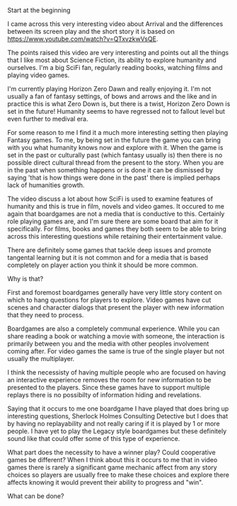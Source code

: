 Start at the beginning

I came across this very interesting video about Arrival and the differences between its screen play and the short story it is based on https://www.youtube.com/watch?v=QTxvzkwVsQE.

The points raised this video are very interesting and points out all the things that I like most about Science Fiction, its ability to explore humanity and ourselves. I'm a big SciFi fan, regularly reading books, watching films and playing video games. 

I'm currently playing Horizon Zero Dawn and really enjoying it. I'm not usually a fan of fantasy settings, of bows and arrows and the like and in practice this is what Zero Down is, but there is a twist, Horizon Zero Down is set in the future! Humanity seems to have regressed not to fallout level but even further to medival era. 

For some reason to me I find it a much more interesting setting then playing Fantasy games. To me, by being set in the future the game you can bring with you what humanity knows now and explore with it. When the game is set in the past or culturally past (which fantasy usually is) then there is no possible direct cultural thread from the present to the story. When you are in the past when something happens or is done it can be dismissed by saying 'that is how things were done in the past' there is implied perhaps lack of humanities growth. 

The video discuss a lot about how SciFi is used to examine features of humanity and this is true in film, novels and video games. It occured to me again that boardgames are not a media that is conductive to this. Certainly role playing games are, and I'm sure there are some board that aim for it specifically. For films, books and games they both seem to be able to bring across this interesting questions while retaining their entertainment value.

There are definitely some games that tackle deep issues and promote tangental learning but it is not common and for a media that is based completely on player action you think it should be more common.

Why is that?

First and foremost boardgames generally have very little story content on which to hang questions for players to explore. Video games have cut scenes and character dialogs that present the player with new information that they need to process.

Boardgames are also a completely communal experience. While you can share reading a book or watching a movie with someone, the interaction is primarily between you and the media with other peoples involvement coming after. For video games the same is true of the single player but not usually the multiplayer.

I think the necessisty of having multiple people who are focused on having an interactive experience removes the room for new information to be presented to the players. Since these games have to support multiple replays there is no possibilty of information hiding and revelations.

Saying that it occurs to me one boardgame I have played that does bring up interesting questions, Sherlock Holmes Consulting Detective but I does that by having no replayability and not really caring if it is played by 1 or more people. I have yet to play the Legacy style boardgames but these definitely sound like that could offer some of this type of experience. 

What part does the necessity to have a winner play? Could cooperative games be different? When I think about this it occurs to me that in video games there is rarely a significant game mechanic affect from any story choices so players are usually free to make these choices and explore there affects knowing it would prevent their ability to progress and "win".

What can be done?

